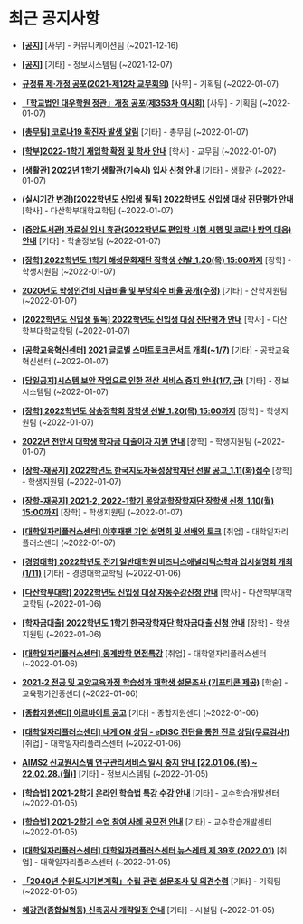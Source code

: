 # 최근 공지사항

* **[[공지]](http://ajou.ac.kr/kr/ajou/notice.do?mode=view&amp;articleNo=147976&amp;article.offset=0&amp;articleLimit=30)**
 [사무] - 커뮤니케이션팀 (~2021-12-16)

* **[[공지]](http://ajou.ac.kr/kr/ajou/notice.do?mode=view&amp;articleNo=141548&amp;article.offset=0&amp;articleLimit=30)**
 [기타] - 정보시스템팀 (~2021-12-07)

* **[규정류 제·개정 공포(2021-제12차 교무회의)](http://ajou.ac.kr/kr/ajou/notice.do?mode=view&amp;articleNo=179418&amp;article.offset=0&amp;articleLimit=30)**
 [사무] - 기획팀 (~2022-01-07)

* **[「학교법인 대우학원 정관」개정 공포(제353차 이사회)](http://ajou.ac.kr/kr/ajou/notice.do?mode=view&amp;articleNo=179417&amp;article.offset=0&amp;articleLimit=30)**
 [사무] - 기획팀 (~2022-01-07)

* **[[총무팀] 코로나19 확진자 발생 알림](http://ajou.ac.kr/kr/ajou/notice.do?mode=view&amp;articleNo=179414&amp;article.offset=0&amp;articleLimit=30)**
 [기타] - 총무팀 (~2022-01-07)

* **[[학부]2022-1학기 재입학 확정 및 학사 안내](http://ajou.ac.kr/kr/ajou/notice.do?mode=view&amp;articleNo=179412&amp;article.offset=0&amp;articleLimit=30)**
 [학사] - 교무팀 (~2022-01-07)

* **[[생활관] 2022년 1학기 생활관(기숙사) 입사 신청 안내](http://ajou.ac.kr/kr/ajou/notice.do?mode=view&amp;articleNo=179408&amp;article.offset=0&amp;articleLimit=30)**
 [기타] - 생활관 (~2022-01-07)

* **[(실시기간 변경)[2022학년도 신입생 필독] 2022학년도 신입생 대상 진단평가 안내](http://ajou.ac.kr/kr/ajou/notice.do?mode=view&amp;articleNo=179406&amp;article.offset=0&amp;articleLimit=30)**
 [학사] - 다산학부대학교학팀 (~2022-01-07)

* **[[중앙도서관] 자료실 임시 휴관(2022학년도 편입학 시험 시행 및 코로나 방역 대응) 안내](http://ajou.ac.kr/kr/ajou/notice.do?mode=view&amp;articleNo=179403&amp;article.offset=0&amp;articleLimit=30)**
 [기타] - 학술정보팀 (~2022-01-07)

* **[[장학] 2022학년도 1학기 해성문화재단 장학생 선발_1.20(목) 15:00까지](http://ajou.ac.kr/kr/ajou/notice.do?mode=view&amp;articleNo=179402&amp;article.offset=0&amp;articleLimit=30)**
 [장학] - 학생지원팀 (~2022-01-07)

* **[2020년도 학생인건비 지급비율 및 부당회수 비율 공개(수정)](http://ajou.ac.kr/kr/ajou/notice.do?mode=view&amp;articleNo=179395&amp;article.offset=0&amp;articleLimit=30)**
 [기타] - 산학지원팀 (~2022-01-07)

* **[[2022학년도 신입생 필독] 2022학년도 신입생 대상 진단평가 안내](http://ajou.ac.kr/kr/ajou/notice.do?mode=view&amp;articleNo=179394&amp;article.offset=0&amp;articleLimit=30)**
 [학사] - 다산학부대학교학팀 (~2022-01-07)

* **[[공학교육혁신센터] 2021 글로벌 스마트토크콘서트 개최(~1/7)](http://ajou.ac.kr/kr/ajou/notice.do?mode=view&amp;articleNo=179390&amp;article.offset=0&amp;articleLimit=30)**
 [기타] - 공학교육혁신센터 (~2022-01-07)

* **[[당일공지]시스템 보안 작업으로 인한 전산 서비스 중지 안내(1/7, 금)](http://ajou.ac.kr/kr/ajou/notice.do?mode=view&amp;articleNo=179387&amp;article.offset=0&amp;articleLimit=30)**
 [기타] - 정보시스템팀 (~2022-01-07)

* **[[장학] 2022학년도 삼송장학회 장학생 선발_1.20(목) 15:00까지](http://ajou.ac.kr/kr/ajou/notice.do?mode=view&amp;articleNo=179381&amp;article.offset=0&amp;articleLimit=30)**
 [장학] - 학생지원팀 (~2022-01-07)

* **[2022년 천안시 대학생 학자금 대출이자 지원 안내](http://ajou.ac.kr/kr/ajou/notice.do?mode=view&amp;articleNo=179378&amp;article.offset=0&amp;articleLimit=30)**
 [장학] - 학생지원팀 (~2022-01-07)

* **[[장학-재공지] 2022학년도 한국지도자육성장학재단 선발 공고_1.11(화)접수](http://ajou.ac.kr/kr/ajou/notice.do?mode=view&amp;articleNo=179377&amp;article.offset=0&amp;articleLimit=30)**
 [장학] - 학생지원팀 (~2022-01-07)

* **[[장학-재공지] 2021-2, 2022-1학기 목암과학장학재단 장학생 신청_1.10(월) 15:00까지](http://ajou.ac.kr/kr/ajou/notice.do?mode=view&amp;articleNo=179376&amp;article.offset=0&amp;articleLimit=30)**
 [장학] - 학생지원팀 (~2022-01-07)

* **[[대학일자리플러스센터] 야후재팬 기업 설명회 및 선배와 토크](http://ajou.ac.kr/kr/ajou/notice.do?mode=view&amp;articleNo=179371&amp;article.offset=0&amp;articleLimit=30)**
 [취업] - 대학일자리플러스센터 (~2022-01-07)

* **[[경영대학] 2022학년도 전기 일반대학원 비즈니스애널리틱스학과 입시설명회 개최 (1/11)](http://ajou.ac.kr/kr/ajou/notice.do?mode=view&amp;articleNo=179366&amp;article.offset=0&amp;articleLimit=30)**
 [기타] - 경영대학교학팀 (~2022-01-06)

* **[[다산학부대학] 2022학년도 신입생 대상 자동수강신청 안내](http://ajou.ac.kr/kr/ajou/notice.do?mode=view&amp;articleNo=179359&amp;article.offset=0&amp;articleLimit=30)**
 [학사] - 다산학부대학교학팀 (~2022-01-06)

* **[[학자금대출] 2022학년도 1학기 한국장학재단 학자금대출 신청 안내](http://ajou.ac.kr/kr/ajou/notice.do?mode=view&amp;articleNo=179358&amp;article.offset=0&amp;articleLimit=30)**
 [장학] - 학생지원팀 (~2022-01-06)

* **[[대학일자리플러스센터] 동계방학 면접특강](http://ajou.ac.kr/kr/ajou/notice.do?mode=view&amp;articleNo=179355&amp;article.offset=0&amp;articleLimit=30)**
 [취업] - 대학일자리플러스센터 (~2022-01-06)

* **[2021-2 전공 및 교양교육과정 학습성과 재학생 설문조사 (기프티콘 제공)](http://ajou.ac.kr/kr/ajou/notice.do?mode=view&amp;articleNo=179354&amp;article.offset=0&amp;articleLimit=30)**
 [학술] - 교육평가인증센터 (~2022-01-06)

* **[[종합지원센터] 아르바이트 공고](http://ajou.ac.kr/kr/ajou/notice.do?mode=view&amp;articleNo=179353&amp;article.offset=0&amp;articleLimit=30)**
 [기타] - 종합지원센터 (~2022-01-06)

* **[[대학일자리플러스센터] 내게 ON 상담 - eDISC 진단을 통한 진로 상담(무료검사!)](http://ajou.ac.kr/kr/ajou/notice.do?mode=view&amp;articleNo=179345&amp;article.offset=0&amp;articleLimit=30)**
 [취업] - 대학일자리플러스센터 (~2022-01-06)

* **[AIMS2 신교원시스템 연구관리서비스 일시 중지 안내 [22.01.06.(목) ~ 22.02.28.(월)]](http://ajou.ac.kr/kr/ajou/notice.do?mode=view&amp;articleNo=179337&amp;article.offset=0&amp;articleLimit=30)**
 [기타] - 정보시스템팀 (~2022-01-05)

* **[[학습법] 2021-2학기 온라인 학습법 특강 수강 안내](http://ajou.ac.kr/kr/ajou/notice.do?mode=view&amp;articleNo=179331&amp;article.offset=0&amp;articleLimit=30)**
 [기타] - 교수학습개발센터 (~2022-01-05)

* **[[학습법] 2021-2학기 수업 참여 사례 공모전 안내](http://ajou.ac.kr/kr/ajou/notice.do?mode=view&amp;articleNo=179330&amp;article.offset=0&amp;articleLimit=30)**
 [기타] - 교수학습개발센터 (~2022-01-05)

* **[[대학일자리플러스센터] 대학일자리플러스센터 뉴스레터 제 39호 (2022.01)](http://ajou.ac.kr/kr/ajou/notice.do?mode=view&amp;articleNo=179325&amp;article.offset=0&amp;articleLimit=30)**
 [취업] - 대학일자리플러스센터 (~2022-01-05)

* **[「2040년 수원도시기본계획」수립 관련 설문조사 및 의견수렴](http://ajou.ac.kr/kr/ajou/notice.do?mode=view&amp;articleNo=179323&amp;article.offset=0&amp;articleLimit=30)**
 [기타] - 기획팀 (~2022-01-05)

* **[혜강관(종합실험동) 신축공사 개략일정 안내](http://ajou.ac.kr/kr/ajou/notice.do?mode=view&amp;articleNo=179319&amp;article.offset=0&amp;articleLimit=30)**
 [기타] - 시설팀 (~2022-01-05)

